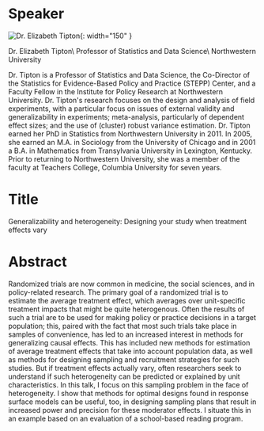 # Speaker

![Dr. Elizabeth Tipton](https://statistics.northwestern.edu/people/elizabethtipton168x210.jpg){: width="150" }

Dr. Elizabeth Tipton\\ 
Professor of Statistics and Data Science\\ 
Northwestern University

Dr. Tipton is a Professor of Statistics and Data Science, the Co-Director of the Statistics for Evidence-Based Policy and Practice (STEPP) Center, and a Faculty Fellow in the Institute for Policy Research at Northwestern University. Dr. Tipton's research focuses on the design and analysis of field experiments, with a particular focus on issues of external validity and generalizability in experiments; meta-analysis, particularly of dependent effect sizes; and the use of (cluster) robust variance estimation. Dr. Tipton earned her PhD in Statistics from Northwestern University in 2011. In 2005, she earned an M.A. in Sociology from the University of Chicago and in 2001 a B.A. in Mathematics from Transylvania University in Lexington, Kentucky. Prior to returning to Northwestern University, she was a member of the faculty at Teachers College, Columbia University for seven years.

# Title

Generalizability and heterogeneity: Designing your study when treatment effects vary


# Abstract

Randomized trials are now common in medicine, the social sciences, and in policy-related research. The primary goal of a randomized trial is to estimate the average treatment effect, which averages over unit-specific treatment impacts that might be quite heterogenous. Often the results of such a trial are to be used for making policy or practice decisions in a target population; this, paired with the fact that most such trials take place in samples of convenience, has led to an increased interest in methods for generalizing causal effects. This has included new methods for estimation of average treatment effects that take into account population data, as well as methods for designing sampling and recruitment strategies for such studies. But if treatment effects actually vary, often researchers seek to understand if such heterogeneity can be predicted or explained by unit characteristics. In this talk, I focus on this sampling problem in the face of heterogeneity. I show that methods for optimal designs found in response surface models can be useful, too, in designing sampling plans that result in increased power and precision for these moderator effects. I situate this in an example based on an evaluation of a school-based reading program.
